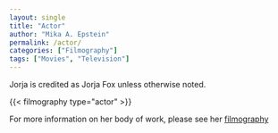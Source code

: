 ```yaml
---
layout: single
title: "Actor"
author: "Mika A. Epstein"
permalink: /actor/
categories: ["Filmography"]
tags: ["Movies", "Television"]
---
```


Jorja is credited as Jorja Fox unless otherwise noted.

{{< filmography type="actor" >}}

For more information on her body of work, please see her [filmography](/library/filmography/)
